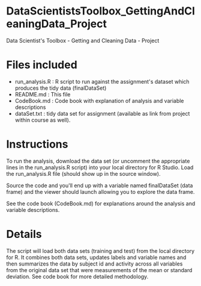 # DataScientistsToolbox_GettingAndCleaningData_Project
Data Scientist's Toolbox - Getting and Cleaning Data - Project

# Files included
* run_analysis.R : R script to run against the assignment's dataset which produces the tidy data (finalDataSet)
* README.md      : This file
* CodeBook.md    : Code book with explanation of analysis and variable descriptions
* dataSet.txt    : tidy data set for assignment (available as link from project within course as well).

# Instructions
To run the analysis, download the data set (or uncomment the appropriate lines in the run_analysis.R script) into
your local directory for R Studio. Load the run_analysis.R file (should show up in the source window).  

Source the code and you'll end up with a variable named finalDataSet (data frame)
and the viewer should launch allowing you to explore the data frame.  

See the code book (CodeBook.md) for explanations
around the analysis and variable descriptions.

# Details
The script will load both data sets (training and test) from the local directory for R.  It combines both data sets, updates labels and variable names and then summarizes the data by subject id and activity across all variables from the original data set that were measurements of the mean or standard deviation.  See code book for more detailed methodology.
